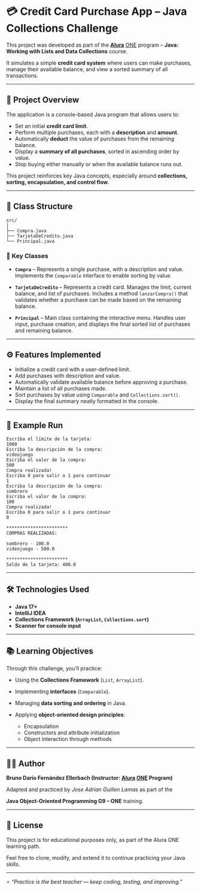 # 💳 Credit Card Purchase App – Java Collections Challenge

This project was developed as part of the **[Alura](https://www.aluracursos.com/)** [ONE](https://www.oracle.com/mx/education/oracle-next-education/) program – **Java: Working with Lists and Data Collections** course.

It simulates a simple **credit card system** where users can make purchases, manage their available balance, and view a sorted summary of all transactions.

---

## 🧠 Project Overview

The application is a console-based Java program that allows users to:

* Set an initial **credit card limit**.
* Perform multiple purchases, each with a **description** and **amount**.
* Automatically **deduct** the value of purchases from the remaining balance.
* Display a **summary of all purchases**, sorted in ascending order by value.
* Stop buying either manually or when the available balance runs out.

This project reinforces key Java concepts, especially around **collections, sorting, encapsulation, and control flow**.

---

## 🧩 Class Structure

```
src/
│
├── Compra.java
├── TarjetaDeCredito.java
└── Principal.java
```

### 📄 Key Classes

* **`Compra`** – Represents a single purchase, with a description and value.
  Implements the `Comparable` interface to enable sorting by value.

* **`TarjetaDeCredito`** – Represents a credit card.
  Manages the limit, current balance, and list of purchases.
  Includes a method `lanzarCompra()` that validates whether a purchase can be made based on the remaining balance.

* **`Principal`** – Main class containing the interactive menu.
  Handles user input, purchase creation, and displays the final sorted list of purchases and remaining balance.

---

## ⚙️ Features Implemented

* Initialize a credit card with a user-defined limit.
* Add purchases with description and value.
* Automatically validate available balance before approving a purchase.
* Maintain a list of all purchases made.
* Sort purchases by value using `Comparable` and `Collections.sort()`.
* Display the final summary neatly formatted in the console.

---

## 🧪 Example Run

```
Escriba el límite de la tarjeta:
1000
Escriba la descripción de la compra:
videojuego
Escriba el valor de la compra:
500
Compra realizada!
Escriba 0 para salir o 1 para continuar
1
Escriba la descripción de la compra:
sombrero
Escriba el valor de la compra:
100
Compra realizada!
Escriba 0 para salir o 1 para continuar
0

***********************
COMPRAS REALIZADAS:

sombrero - 100.0
videojuego - 500.0

***********************
Saldo de la tarjeta: 400.0
```

---

## 🛠️ Technologies Used

* **Java 17+**
* **IntelliJ IDEA**
* **Collections Framework (`ArrayList`, `Collections.sort`)**
* **Scanner for console input**

---

## 📚 Learning Objectives

Through this challenge, you’ll practice:

* Using the **Collections Framework** (`List`, `ArrayList`).
* Implementing **interfaces** (`Comparable`).
* Managing **data sorting and ordering** in Java.
* Applying **object-oriented design principles**:

  * Encapsulation
  * Constructors and attribute initialization
  * Object interaction through methods

---

## 👩‍💻 Author

**Bruno Darío Fernández Ellerbach (Instructor: [Alura](https://www.aluracursos.com/) [ONE](https://www.oracle.com/mx/education/oracle-next-education/) Program)**

Adapted and practiced by *Jose Adrian Guillen Lamas* as part of the

**Java Object-Oriented Programming G9 – ONE** training.

---

## 📜 License

This project is for educational purposes only, as part of the Alura ONE learning path.

Feel free to clone, modify, and extend it to continue practicing your Java skills.

---

⭐ *“Practice is the best teacher — keep coding, testing, and improving.”*
